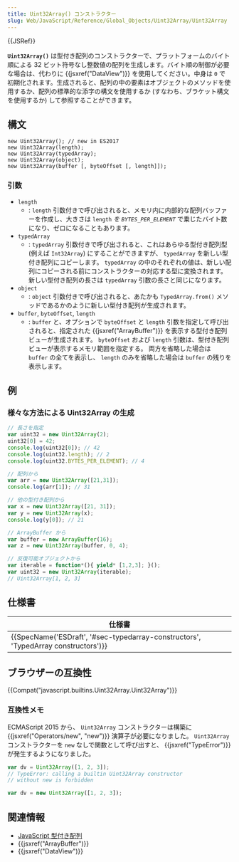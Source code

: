 ```yaml
---
title: Uint32Array() コンストラクター
slug: Web/JavaScript/Reference/Global_Objects/Uint32Array/Uint32Array
---
```

{{JSRef}}

**`Uint32Array()`** は型付き配列のコンストラクターで、プラットフォームのバイト順による 32 ビット符号なし整数値の配列を生成します。バイト順の制御が必要な場合は、代わりに {{jsxref("DataView")}} を使用してください。中身は `0` で初期化されます。生成されると、配列の中の要素はオブジェクトのメソッドを使用するか、配列の標準的な添字の構文を使用するか (すなわち、ブラケット構文を使用するか) して参照することができます。

## 構文

```
new Uint32Array(); // new in ES2017
new Uint32Array(length);
new Uint32Array(typedArray);
new Uint32Array(object);
new Uint32Array(buffer [, byteOffset [, length]]);
```

### 引数

- `length`
  - : `length` 引数付きで呼び出されると、メモリ内に内部的な配列バッファーを作成し、大きさは `length` _を `BYTES_PER_ELEMENT`_ で乗じたバイト数になり、ゼロになることもあります。
- `typedArray`
  - : `typedArray` 引数付きで呼び出されると、これはあらゆる型付き配列型 (例えば `Int32Array`) にすることができますが、 `typedArray` を新しい型付き配列にコピーします。 `typedArray` の中のそれぞれの値は、新しい配列にコピーされる前にコンストラクターの対応する型に変換されます。新しい型付き配列の長さは `typedArray` 引数の長さと同じになります。
- `object`
  - : `object` 引数付きで呼び出されると、あたかも `TypedArray.from()` メソッドであるかのように新しい型付き配列が生成されます。
- `buffer`, `byteOffset`, `length`
  - : `buffer` と、オプションで `byteOffset` と `length` 引数を指定して呼び出されると、指定された {{jsxref("ArrayBuffer")}} を表示する型付き配列ビューが生成されます。 `byteOffset` および `length` 引数は、型付き配列ビューが表示するメモリ範囲を指定する。 両方を省略した場合は `buffer` の全てを表示し、 `length` のみを省略した場合は `buffer` の残りを表示します。

## 例

### 様々な方法による Uint32Array の生成

```js
// 長さを指定
var uint32 = new Uint32Array(2);
uint32[0] = 42;
console.log(uint32[0]); // 42
console.log(uint32.length); // 2
console.log(uint32.BYTES_PER_ELEMENT); // 4

// 配列から
var arr = new Uint32Array([21,31]);
console.log(arr[1]); // 31

// 他の型付き配列から
var x = new Uint32Array([21, 31]);
var y = new Uint32Array(x);
console.log(y[0]); // 21

// ArrayBuffer から
var buffer = new ArrayBuffer(16);
var z = new Uint32Array(buffer, 0, 4);

// 反復可能オブジェクトから
var iterable = function*(){ yield* [1,2,3]; }();
var uint32 = new Uint32Array(iterable);
// Uint32Array[1, 2, 3]
```

## 仕様書

| 仕様書                                                                                                       |
| ------------------------------------------------------------------------------------------------------------ |
| {{SpecName('ESDraft', '#sec-typedarray-constructors', 'TypedArray constructors')}} |

## ブラウザーの互換性

{{Compat("javascript.builtins.Uint32Array.Uint32Array")}}

### 互換性メモ

ECMAScript 2015 から、 `Uint32Array` コンストラクターは構築に {{jsxref("Operators/new", "new")}} 演算子が必要になりました。 `Uint32Array` コンストラクターを `new` なしで関数として呼び出すと、 {{jsxref("TypeError")}} が発生するようになりました。

```js example-bad
var dv = Uint32Array([1, 2, 3]);
// TypeError: calling a builtin Uint32Array constructor
// without new is forbidden
```

```js example-good
var dv = new Uint32Array([1, 2, 3]);
```

## 関連情報

- [JavaScript 型付き配列](/ja/docs/Web/JavaScript/Typed_arrays)
- {{jsxref("ArrayBuffer")}}
- {{jsxref("DataView")}}
